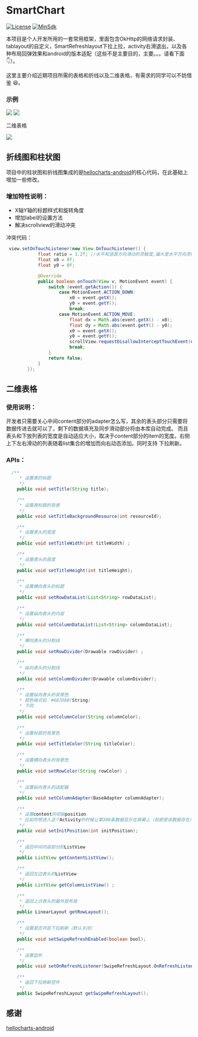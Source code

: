 # SmartChart

[![License](https://img.shields.io/badge/License%20-Apache%202-337ab7.svg)](https://www.apache.org/licenses/LICENSE-2.0)
[![MinSdk](https://img.shields.io/badge/%20MinSdk%20-%2012%2B%20-f0ad4e.svg?style=flat)](https://android-arsenal.com/api?level=14)

本项目是个人开发所用的一套常用框架，里面包含OkHttp的网络请求封装、tablayout的自定义，SmartRefreshlayout下拉上拉，activity右滑退出，以及各种布局回弹效果和android的版本适配（这些不是主要目的，主要。。。请看下面👇）。

这里主要介绍近期项目所需的表格和折线以及二维表格，有需求的同学可以不妨借鉴 😆。

### 示例

![](https://github.com/huashengzzz/SmartChart/blob/master/images/one.gif)  ![](https://github.com/huashengzzz/SmartChart/blob/master/images/two.gif)

二维表格

![](https://github.com/huashengzzz/SmartChart/blob/master/images/three.gif)

## 折线图和柱状图

项目中的柱状图和折线图集成的是[hellocharts-android](https://github.com/lecho/hellocharts-android)的核心代码，在此基础上增加一些修改。

### 增加特性说明：

  - X轴Y轴的标题样式和旋转角度
  - 增加label的设置方法
  - 解决scrollview的滑动冲突
  
冲突代码：
```java
 view.setOnTouchListener(new View.OnTouchListener() {
            float ratio = 1.2f; //水平和竖直方向滑动的灵敏度,偏大是水平方向灵敏
            float x0 = 0f;
            float y0 = 0f;

            @Override
            public boolean onTouch(View v, MotionEvent event) {
                switch (event.getAction()) {
                    case MotionEvent.ACTION_DOWN:
                        x0 = event.getX();
                        y0 = event.getY();
                        break;
                    case MotionEvent.ACTION_MOVE:
                        float dx = Math.abs(event.getX() - x0);
                        float dy = Math.abs(event.getY() - y0);
                        x0 = event.getX();
                        y0 = event.getY();
                        scrollView.requestDisallowInterceptTouchEvent(dx * ratio > dy);
                        break;
                }
                return false;
            }
        });
 ```
  
## 二维表格

### 使用说明：
  
  开发者只需要关心中间content部分的adapter怎么写，其余的表头部分只需要将数据传进去就可以了，剩下的数据填充及同步滑动部分将由本库自动完成。
  而且表头和下放列表的宽度是自动适应大小，取决于content部分的item的宽度。右侧上下左右滑动的列表随着list集合的增加而向右动态添加。同时支持
  下拉刷新。
  
### APIs：

```java
  /**
     * 设置表的标题
     */
    public void setTitle(String title);

    /**
     * 设置表标题的背景
     */
    public void setTitleBackgroundResource(int resourceId);

    /**
     * 设置表头的宽度
     */
    public void setTitleWidth(int titleWidth) ;

    /**
     * 设置表头的高度
     */
    public void setTitleHeight(int titleHeight);

    /**
     * 设置横向表头的标题
     */
    public void setRowDataList(List<String> rowDataList);

    /**
     * 设置纵向表头的内容
     */
    public void setColumnDataList(List<String> columnDataList);

    /**
     * 横向表头的分割线
     */
    public void setRowDivider(Drawable rowDivider) ;

    /**
     * 纵向表头的分割线
     */
    public void setColumnDivider(Drawable columnDivider);

    /**
     * 设置纵向表头的背景色
     * 颜色格式如：#607D8B(String)
     * 下同
     */
    public void setColumnColor(String columnColor);

    /**
     * 设置标题的背景色
     */
    public void setTitleColor(String titleColor);

    /**
     * 设置横向表头的背景色
     */
    public void setRowColor(String rowColor) ;

    /**
     * 设置纵向表头的适配器
     */
    public void setColumnAdapter(BaseAdapter columnAdapter);

    /**
     * 设置content的初始position
     * 比如你想进入这个Activity的时候让第300条数据显示在屏幕上（前提是该数据存在）
     */
    public void setInitPosition(int initPosition);

    /**
     * 返回中间内容部分的ListView
     */
    public ListView getContentListView();

    /**
     * 返回左边表头的ListView
     */
    public ListView getColumnListView() ;

    /**
     * 返回上访表头的最外层布局
     */
    public LinearLayout getRowLayout();

    /**
     * 设置是否开启下拉刷新（默认关闭）
     */
    public void setSwipeRefreshEnabled(boolean bool);

    /**
     * 设置监听
     */
    public void setOnRefreshListener(SwipeRefreshLayout.OnRefreshListener listener) ;

	/**
	 * 返回下拉刷新控件
	 */
    public SwipeRefreshLayout getSwipeRefreshLayout();
 ```
 
 
## 感谢
[hellocharts-android](https://github.com/lecho/hellocharts-android) 








